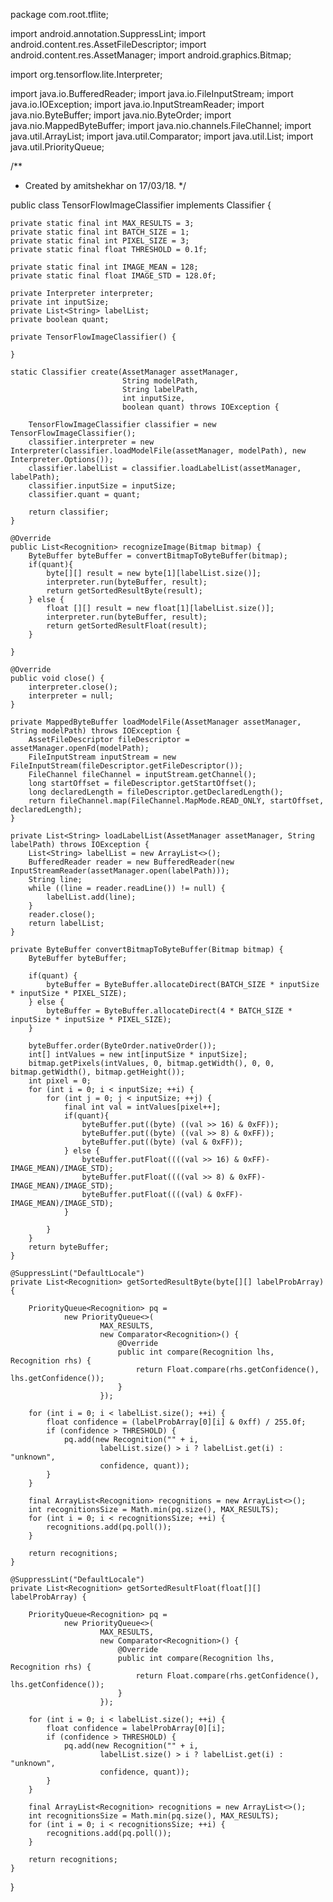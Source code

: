 package com.root.tflite;

import android.annotation.SuppressLint;
import android.content.res.AssetFileDescriptor;
import android.content.res.AssetManager;
import android.graphics.Bitmap;

import org.tensorflow.lite.Interpreter;

import java.io.BufferedReader;
import java.io.FileInputStream;
import java.io.IOException;
import java.io.InputStreamReader;
import java.nio.ByteBuffer;
import java.nio.ByteOrder;
import java.nio.MappedByteBuffer;
import java.nio.channels.FileChannel;
import java.util.ArrayList;
import java.util.Comparator;
import java.util.List;
import java.util.PriorityQueue;

/**
 * Created by amitshekhar on 17/03/18.
 */

public class TensorFlowImageClassifier implements Classifier {

    private static final int MAX_RESULTS = 3;
    private static final int BATCH_SIZE = 1;
    private static final int PIXEL_SIZE = 3;
    private static final float THRESHOLD = 0.1f;

    private static final int IMAGE_MEAN = 128;
    private static final float IMAGE_STD = 128.0f;

    private Interpreter interpreter;
    private int inputSize;
    private List<String> labelList;
    private boolean quant;

    private TensorFlowImageClassifier() {

    }

    static Classifier create(AssetManager assetManager,
                             String modelPath,
                             String labelPath,
                             int inputSize,
                             boolean quant) throws IOException {

        TensorFlowImageClassifier classifier = new TensorFlowImageClassifier();
        classifier.interpreter = new Interpreter(classifier.loadModelFile(assetManager, modelPath), new Interpreter.Options());
        classifier.labelList = classifier.loadLabelList(assetManager, labelPath);
        classifier.inputSize = inputSize;
        classifier.quant = quant;

        return classifier;
    }

    @Override
    public List<Recognition> recognizeImage(Bitmap bitmap) {
        ByteBuffer byteBuffer = convertBitmapToByteBuffer(bitmap);
        if(quant){
            byte[][] result = new byte[1][labelList.size()];
            interpreter.run(byteBuffer, result);
            return getSortedResultByte(result);
        } else {
            float [][] result = new float[1][labelList.size()];
            interpreter.run(byteBuffer, result);
            return getSortedResultFloat(result);
        }

    }

    @Override
    public void close() {
        interpreter.close();
        interpreter = null;
    }

    private MappedByteBuffer loadModelFile(AssetManager assetManager, String modelPath) throws IOException {
        AssetFileDescriptor fileDescriptor = assetManager.openFd(modelPath);
        FileInputStream inputStream = new FileInputStream(fileDescriptor.getFileDescriptor());
        FileChannel fileChannel = inputStream.getChannel();
        long startOffset = fileDescriptor.getStartOffset();
        long declaredLength = fileDescriptor.getDeclaredLength();
        return fileChannel.map(FileChannel.MapMode.READ_ONLY, startOffset, declaredLength);
    }

    private List<String> loadLabelList(AssetManager assetManager, String labelPath) throws IOException {
        List<String> labelList = new ArrayList<>();
        BufferedReader reader = new BufferedReader(new InputStreamReader(assetManager.open(labelPath)));
        String line;
        while ((line = reader.readLine()) != null) {
            labelList.add(line);
        }
        reader.close();
        return labelList;
    }

    private ByteBuffer convertBitmapToByteBuffer(Bitmap bitmap) {
        ByteBuffer byteBuffer;

        if(quant) {
            byteBuffer = ByteBuffer.allocateDirect(BATCH_SIZE * inputSize * inputSize * PIXEL_SIZE);
        } else {
            byteBuffer = ByteBuffer.allocateDirect(4 * BATCH_SIZE * inputSize * inputSize * PIXEL_SIZE);
        }

        byteBuffer.order(ByteOrder.nativeOrder());
        int[] intValues = new int[inputSize * inputSize];
        bitmap.getPixels(intValues, 0, bitmap.getWidth(), 0, 0, bitmap.getWidth(), bitmap.getHeight());
        int pixel = 0;
        for (int i = 0; i < inputSize; ++i) {
            for (int j = 0; j < inputSize; ++j) {
                final int val = intValues[pixel++];
                if(quant){
                    byteBuffer.put((byte) ((val >> 16) & 0xFF));
                    byteBuffer.put((byte) ((val >> 8) & 0xFF));
                    byteBuffer.put((byte) (val & 0xFF));
                } else {
                    byteBuffer.putFloat((((val >> 16) & 0xFF)-IMAGE_MEAN)/IMAGE_STD);
                    byteBuffer.putFloat((((val >> 8) & 0xFF)-IMAGE_MEAN)/IMAGE_STD);
                    byteBuffer.putFloat((((val) & 0xFF)-IMAGE_MEAN)/IMAGE_STD);
                }

            }
        }
        return byteBuffer;
    }

    @SuppressLint("DefaultLocale")
    private List<Recognition> getSortedResultByte(byte[][] labelProbArray) {

        PriorityQueue<Recognition> pq =
                new PriorityQueue<>(
                        MAX_RESULTS,
                        new Comparator<Recognition>() {
                            @Override
                            public int compare(Recognition lhs, Recognition rhs) {
                                return Float.compare(rhs.getConfidence(), lhs.getConfidence());
                            }
                        });

        for (int i = 0; i < labelList.size(); ++i) {
            float confidence = (labelProbArray[0][i] & 0xff) / 255.0f;
            if (confidence > THRESHOLD) {
                pq.add(new Recognition("" + i,
                        labelList.size() > i ? labelList.get(i) : "unknown",
                        confidence, quant));
            }
        }

        final ArrayList<Recognition> recognitions = new ArrayList<>();
        int recognitionsSize = Math.min(pq.size(), MAX_RESULTS);
        for (int i = 0; i < recognitionsSize; ++i) {
            recognitions.add(pq.poll());
        }

        return recognitions;
    }

    @SuppressLint("DefaultLocale")
    private List<Recognition> getSortedResultFloat(float[][] labelProbArray) {

        PriorityQueue<Recognition> pq =
                new PriorityQueue<>(
                        MAX_RESULTS,
                        new Comparator<Recognition>() {
                            @Override
                            public int compare(Recognition lhs, Recognition rhs) {
                                return Float.compare(rhs.getConfidence(), lhs.getConfidence());
                            }
                        });

        for (int i = 0; i < labelList.size(); ++i) {
            float confidence = labelProbArray[0][i];
            if (confidence > THRESHOLD) {
                pq.add(new Recognition("" + i,
                        labelList.size() > i ? labelList.get(i) : "unknown",
                        confidence, quant));
            }
        }

        final ArrayList<Recognition> recognitions = new ArrayList<>();
        int recognitionsSize = Math.min(pq.size(), MAX_RESULTS);
        for (int i = 0; i < recognitionsSize; ++i) {
            recognitions.add(pq.poll());
        }

        return recognitions;
    }

}
